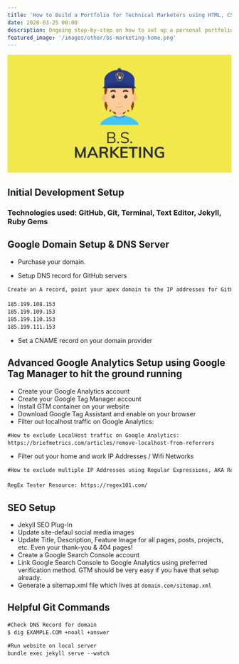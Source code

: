 ```yaml
---
title: 'How to Build a Portfolio for Technical Marketers using HTML, CSS, Jekyll, GitHub Pages, and Google Domains' 
date: 2020-03-25 00:00
description: Ongoing step-by-step on how to set up a personal portfolio site to not only host your achievements and projects, but show off your technical marketing skills
featured_image: '/images/other/bs-marketing-home.png'
---
```


![](/images/other/bs-marketing-home.png)

## Initial Development Setup
### Technologies used: GitHub, Git, Terminal, Text Editor, Jekyll, Ruby Gems


## Google Domain Setup & DNS Server
* Purchase your domain.

* Setup DNS record for GitHub servers 
```html
Create an A record, point your apex domain to the IP addresses for GitHub Pages.

185.199.108.153
185.199.109.153
185.199.110.153
185.199.111.153

```

* Set a CNAME record on your domain provider

## Advanced Google Analytics Setup using Google Tag Manager to hit the ground running

* Create your Google Analytics account
* Create your Google Tag Manager account
* Install GTM container on your website
* Download Google Tag Assistant and enable on your browser
* Filter out localhost traffic on Google Analytics: 
```html
#How to exclude LocalHost traffic on Google Analytics: 
https://briefmetrics.com/articles/remove-localhost-from-referrers
```
* Filter out your home and work IP Addresses / Wifi Networks
```html
#How to exclude multiple IP Addresses using Regular Expressions, AKA RegEx

RegEx Tester Resource: https://regex101.com/
```



## SEO Setup

* Jekyll SEO Plug-In
* Update site-defaul social media images
* Update Title, Description, Feature Image for all pages, posts, projects, etc. Even your thank-you & 404 pages! 
* Create a Google Search Console account
* Link Google Search Console to Google Analytics using preferred verification method. GTM should be very easy if you have that setup already. 
* Generate a sitemap.xml file which lives at `domain.com/sitemap.xml`



## Helpful Git Commands

```html
#Check DNS Record for domain
$ dig EXAMPLE.COM +noall +answer
```

```html
#Run website on local server
bundle exec jekyll serve --watch
``` 
